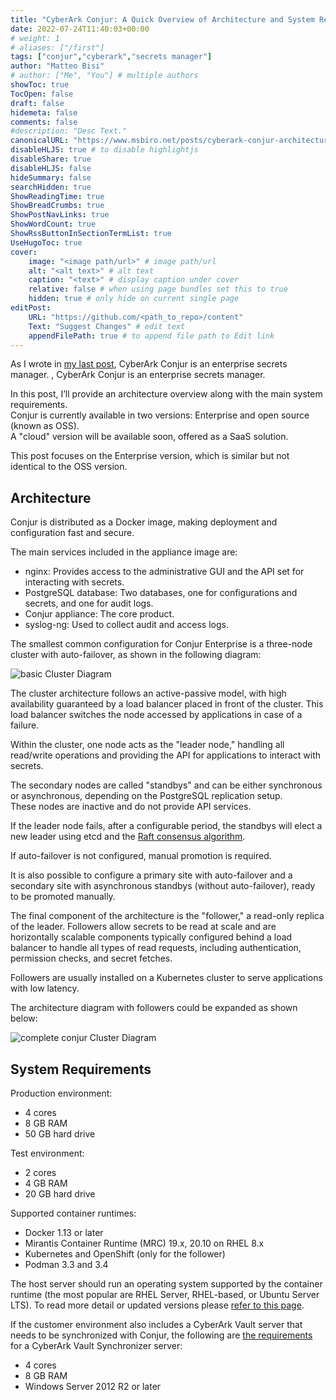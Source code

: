 ```yaml
---
title: "CyberArk Conjur: A Quick Overview of Architecture and System Requirements"
date: 2022-07-24T11:40:03+00:00
# weight: 1
# aliases: ["/first"]
tags: ["conjur","cyberark","secrets manager"]
author: "Matteo Bisi"
# author: ["Me", "You"] # multiple authors
showToc: true
TocOpen: false
draft: false
hidemeta: false
comments: false
#description: "Desc Text."
canonicalURL: "https://www.msbiro.net/posts/cyberark-conjur-architecture-system-requirements/"
disableHLJS: true # to disable highlightjs
disableShare: true
disableHLJS: false
hideSummary: false
searchHidden: true
ShowReadingTime: true
ShowBreadCrumbs: true
ShowPostNavLinks: true
ShowWordCount: true
ShowRssButtonInSectionTermList: true
UseHugoToc: true
cover:
    image: "<image path/url>" # image path/url
    alt: "<alt text>" # alt text
    caption: "<text>" # display caption under cover
    relative: false # when using page bundles set this to true
    hidden: true # only hide on current single page
editPost:
    URL: "https://github.com/<path_to_repo>/content"
    Text: "Suggest Changes" # edit text
    appendFilePath: true # to append file path to Edit link
---
```

As I wrote in [my last post](/posts/why-you-need-kubernetes-secrets-manager/), CyberArk Conjur is an enterprise secrets manager.
, CyberArk Conjur is an enterprise secrets manager.  

In this post, I’ll provide an architecture overview along with the main system requirements.  
Conjur is currently available in two versions: Enterprise and open source (known as OSS).   
A "cloud" version will be available soon, offered as a SaaS solution.  

This post focuses on the Enterprise version, which is similar but not identical to the OSS version.  

## Architecture

Conjur is distributed as a Docker image, making deployment and configuration fast and secure.  

The main services included in the appliance image are:  

   - nginx: Provides access to the administrative GUI and the API set for interacting with secrets.
   - PostgreSQL database: Two databases, one for configurations and secrets, and one for audit logs.
   - Conjur appliance: The core product.
   - syslog-ng: Used to collect audit and access logs.  

The smallest common configuration for Conjur Enterprise is a three-node cluster with auto-failover, as shown in the following diagram:  

![basic Cluster Diagram](conjur-basic-arc.png)

The cluster architecture follows an active-passive model, with high availability guaranteed by a load balancer placed in front of the cluster. This load balancer switches the node accessed by applications in case of a failure.  

Within the cluster, one node acts as the "leader node," handling all read/write operations and providing the API for applications to interact with secrets.  

The secondary nodes are called "standbys" and can be either synchronous or asynchronous, depending on the PostgreSQL replication setup.   
These nodes are inactive and do not provide API services.  
  
If the leader node fails, after a configurable period, the standbys will elect a new leader using etcd and the [Raft consensus algorithm](https://docs.cyberark.com/conjur-enterprise/latest/en/content/deployment/highavailability/deploy-auto-failover-intro.htm).

If auto-failover is not configured, manual promotion is required.  

It is also possible to configure a primary site with auto-failover and a secondary site with asynchronous standbys (without auto-failover),  ready to be promoted manually.

The final component of the architecture is the "follower," a read-only replica of the leader. Followers allow secrets to be read at scale and are horizontally scalable components typically configured behind a load balancer to handle all types of read requests, including authentication, permission checks, and secret fetches.  

Followers are usually installed on a Kubernetes cluster to serve applications with low latency.  

The architecture diagram with followers could be expanded as shown below:  

![complete conjur Cluster Diagram](conjur-complete-arch.png)

## System Requirements

Production environment:  

   -  4 cores
   -  8 GB RAM
   - 50 GB hard drive  
  
Test environment:
   - 2 cores
   - 4 GB RAM
   - 20 GB hard drive

Supported container runtimes:
   - Docker 1.13 or later
   - Mirantis Container Runtime (MRC) 19.x, 20.10 on RHEL 8.x
   - Kubernetes and OpenShift (only for the follower)
   - Podman 3.3 and 3.4  

The host server should run an operating system supported by the container runtime (the most popular are RHEL Server, RHEL-based, or Ubuntu Server LTS). To read more detail or updated versions please [refer to this page](https://docs.cyberark.com/conjur-enterprise/latest/en/content/deployment/platforms/dap-sysreqs-server.htm?tocpath=Setup%7CConjur%20Enterprise%20requirements%7C_____1).  

If the customer environment also includes a CyberArk Vault server that needs to be synchronized with Conjur, the following are [the requirements](https://docs.cyberark.com/conjur-enterprise/latest/en/content/deployment/platforms/dap-sysreqs-synchronizer.htm?tocpath=Setup%7CConjur%20Enterprise%20requirements%7C_____2) for a CyberArk Vault Synchronizer server:  

   - 4 cores
   - 8 GB RAM
   - Windows Server 2012 R2 or later
  